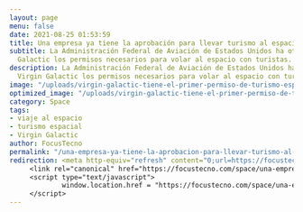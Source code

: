```yaml
---
layout: page
menu: false
date: 2021-08-25 01:53:59
title: Una empresa ya tiene la aprobación para llevar turismo al espacio
subtitle: La Administración Federal de Aviación de Estados Unidos ha otorgado a Virgin
  Galactic los permisos necesarios para volar al espacio con turistas.
description: La Administración Federal de Aviación de Estados Unidos ha otorgado a
  Virgin Galactic los permisos necesarios para volar al espacio con turistas.
image: "/uploads/virgin-galactic-tiene-el-primer-permiso-de-turismo-espacial-despues-del-vuelo-de-prueba-vss-unity.webp"
optimized_image: "/uploads/virgin-galactic-tiene-el-primer-permiso-de-turismo-espacial-despues-del-vuelo-de-prueba-vss-unity-1.webp"
category: Space
tags:
- viaje al espacio
- turismo espacial
- Virgin Galactic
author: FocusTecno
permalink: "/una-empresa-ya-tiene-la-aprobacion-para-llevar-turismo-al-espacio/"
redirection: <meta http-equiv="refresh" content="0;url=https://focustecno.com/space/una-empresa-ya-tiene-la-aprobacion-para-llevar-turismo-al-espacio/"/>
     <link rel="canonical" href="https://focustecno.com/space/una-empresa-ya-tiene-la-aprobacion-para-llevar-turismo-al-espacio/"/>
     <script type="text/javascript">
             window.location.href = "https://focustecno.com/space/una-empresa-ya-tiene-la-aprobacion-para-llevar-turismo-al-espacio/"
     </script>
---
```

